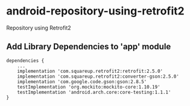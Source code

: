 # android-repository-using-retrofit2
Repository using Retrofit2

## Add Library Dependencies to 'app' module

    dependencies {
        ...
        implementation 'com.squareup.retrofit2:retrofit:2.5.0'
        implementation 'com.squareup.retrofit2:converter-gson:2.5.0'
        implementation 'com.google.code.gson:gson:2.8.5'
        testImplementation 'org.mockito:mockito-core:1.10.19'
        testImplementation 'android.arch.core:core-testing:1.1.1'
    }

